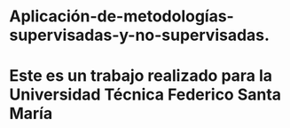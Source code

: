 # Aplicación-de-metodologías-supervisadas-y-no-supervisadas.
# Este es un trabajo realizado para la Universidad Técnica Federico Santa María
